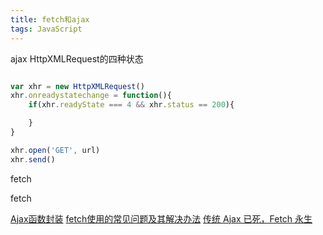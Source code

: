 ```yaml
---
title: fetch和ajax
tags: JavaScript
---
```


ajax
HttpXMLRequest的四种状态


```javascript

var xhr = new HttpXMLRequest()
xhr.onreadystatechange = function(){
    if(xhr.readyState === 4 && xhr.status == 200){

    }
}

xhr.open('GET', url)
xhr.send()

```


fetch


fetch


[Ajax函数封装](https://segmentfault.com/a/1190000004168721)
[fetch使用的常见问题及其解决办法](https://segmentfault.com/a/1190000008484070)
[传统 Ajax 已死，Fetch 永生](https://github.com/camsong/blog/issues/2)